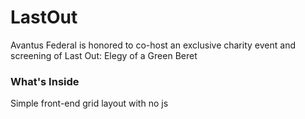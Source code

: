 # LastOut
Avantus Federal is honored to co-host an exclusive charity event and screening of Last Out: Elegy of a Green Beret

### What's Inside
Simple front-end grid layout with no js

